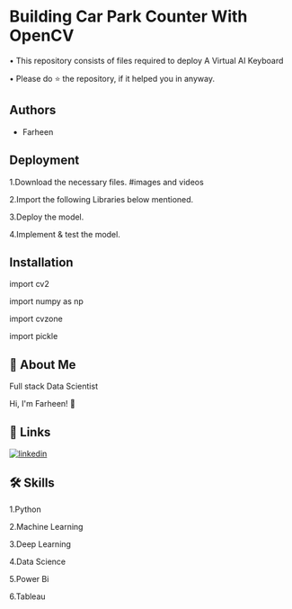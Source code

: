 
# Building Car Park Counter With OpenCV

• This repository consists of files required to deploy A Virtual AI Keyboard

• Please do ⭐ the repository, if it helped you in anyway.
## Authors

- Farheen


## Deployment

1.Download the necessary files. #images and videos

2.Import the following Libraries below mentioned.

3.Deploy the model.

4.Implement & test the model.


## Installation


import cv2

import numpy as np

import cvzone

import pickle




## 🚀 About Me
Full stack Data Scientist

Hi, I'm Farheen! 👋


## 🔗 Links
[![linkedin](https://img.shields.io/badge/linkedin-0A66C2?style=for-the-badge&logo=linkedin&logoColor=white)](https://www.linkedin.com/in/farheen-shaukat-83a7b9b6)


## 🛠 Skills
1.Python

2.Machine Learning

3.Deep Learning

4.Data Science

5.Power Bi

6.Tableau


